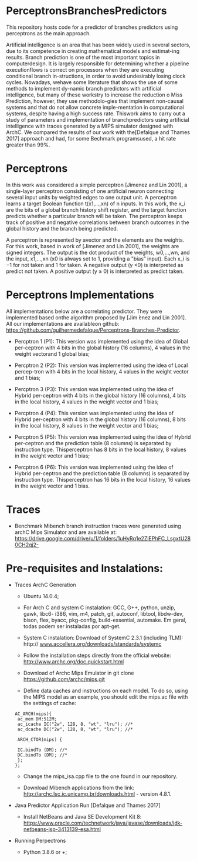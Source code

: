 # PerceptronsBranchesPredictors
 This repository hosts code for a predictor of branches predictors using perceptrons as the main approach.

Artificial intelligence is an area that has been widely used in several sectors,  due to its competence in creating mathematical models and estimat-ing results.  Branch prediction is one of the most important topics in computerdesign.  It is largely responsible for determining whether a pipeline executionflows is correct on processors when they are executing conditional branch in-structions,  in  order  to  avoid  undesirably  losing  clock  cycles.   Nowadays,  wehave  some  literature  that  shows  the  use  of  some  methods  to  implement  dy-namic branch predictors with artificial intelligence,  but many of these workstry to increase the reduction o Miss Prediction, however, they use methodolo-gies that implement non-causal systems and that do not allow concrete imple-mentation in computational systems, despite having a high success rate.  Thiswork aims to carry out a study of parameters and implementation of branchpredictors  using  artificial  intelligence  with  traces  generated  by  a  MIPS  simulator  designed  with  ArchC.  We  compared  the  results  of  our  work  with  the[Defalque and Thames 2017] approach and had, for some Bechmark programsused, a hit rate greater than 99%.

# Perceptrons

In this work was considered a simple perceptron [Jimenez and Lin 2001], a single-layer perceptron consisting of one artificial neuron connecting several input units by weighted edges to one output unit. A perceptron learns a target Boolean function t(x1,...,xn) of n inputs. In this work, the x_i are the bits of a global branch history shift register, and the target function predicts whether a particular branch will be taken.  The perceptron keeps track of positive and negative correlations between branch outcomes in the global history and the branch being predicted.

A perceptron is represented by avector and the elements are the weights.  For this work, based in work of [Jimenez and Lin 2001], the weights are signed integers. The output is the dot product of the weights, w0,...,wn, and the input, x1,...,xn (x0 is always set to 1, providing a "bias” input). Each x_i is −1 for not taken and  1  for taken. A negative output (y <0) is interpreted as predict not taken. A positive output (y ≥ 0) is interpreted as predict taken.

# Perceptrons Implementations

All implementations below are a correlating predictor. They were implemented based onthe algorithm proposed by [Jim ́enez and Lin 2001]. All our implementations are availableon github: https://github.com/guilhermedefalque/Perceptrons-Branches-Predictor.

- Percptron 1 (P1): This version was implemented using the idea of Global per-ceptron with 4 bits in the global history (16 columns), 4 values in the weight vectorand 1 global bias;

- Percptron 2 (P2): This version was implemented using the idea of Local percep-tron with 4 bits in the local history, 4 values in the weight vector and 1 bias;

- Percptron 3 (P3): This version was implemented using the idea of Hybrid per-ceptron with 4 bits in the global history (16 columns), 4 bits in the local history, 4 values in the weight vector and 1 bias;

- Percptron 4 (P4): This version was implemented using the idea of Hybrid per-ceptron with 4 bits in the global history (16 columns), 8 bits in the local history, 8 values in the weight vector and 1 bias;

- Percptron 5 (P5): This version was implemented using the idea of Hybrid per-ceptron and the prediction table (8 columns) is separated by instruction type. Thisperceptron has 8 bits in the local history, 8 values in the weight vector and 1 bias;

- Percptron 6 (P6): This version was implemented using the idea of Hybrid per-ceptron and the prediction table (8 columns) is separated by instruction type. Thisperceptron has 16 bits in the local history, 16 values in the weight vector and 1 bias.

# Traces

- Benchmark Mibench branch instruction traces were generated using archC Mips Simulator and are available at: https://drive.google.com/drive/u/1/folders/1uHyRq1e2ZlEPhFC_LsgxtU280CH2qj2-

# Pre-requisites and Instalations:

- Traces ArchC Generation

  - Ubuntu 14.0.4;

  - For Arch C and system C instalation: GCC, G++, python, unzip, gawk, libc6- i386, vim, m4, patch, git, autoconf, libtool, libdw-dev, bison, flex, byacc, pkg-config, build-essential, automake. Em geral, todas podem ser instaladas por apt-get.

  - System C instalation: Download of SystemC 2.3.1 (including TLM): http://
  www.accellera.org/downloads/standards/systemc 

  - Follow the installation steps directly from the official website: http://www.archc.org/doc.quickstart.html

  - Download of Archc Mips Emulator in git clone https://github.com/archc/mips.git

  - Define data caches and instructions on each model. To do so, using the
  MIPS model as an example, you should edit the mips.ac file with the settings of
  cache:

  ```
  AC_ARCH(mips){
   ac_mem DM:512M;
   ac_icache IC("2w", 128, 8, "wt", "lru"); //*
   ac_dcache DC("2w", 128, 8, "wt", "lru"); //*

   ARCH_CTOR(mips) {

   IC.bindTo (DM); //*
   DC.bindTo (DM); //*
   };
  };
  ```
  - Change the mips_isa.cpp file to the one found in our repository.

  - Download Mibench applications from the link: http://archc.lsc.ic.unicamp.br/downloads.html - version 4.8.1.

- Java Predictor Application Run [Defalque and Thames 2017]

  - Install NetBeans and Java SE Development Kit 8: https://www.oracle.com/technetwork/java/javase/downloads/jdk-netbeans-jsp-3413139-esa.html
  
- Running Perpectrons 
  - Python 3.8.6 or +;

